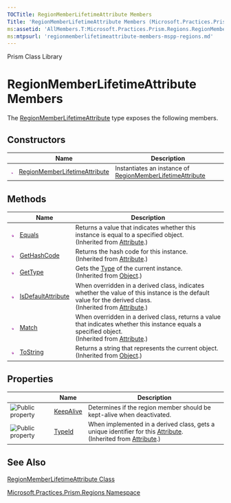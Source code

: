 ```yaml
---
TOCTitle: RegionMemberLifetimeAttribute Members
Title: 'RegionMemberLifetimeAttribute Members (Microsoft.Practices.Prism.Regions)'
ms:assetid: 'AllMembers.T:Microsoft.Practices.Prism.Regions.RegionMemberLifetimeAttribute'
ms:mtpsurl: 'regionmemberlifetimeattribute-members-mspp-regions.md'
---
```


Prism Class Library

RegionMemberLifetimeAttribute Members
=====================================

The [RegionMemberLifetimeAttribute](https://msdn.microsoft.com/library/microsoft.practices.prism.regions.regionmemberlifetimeattribute) type exposes the following members.

Constructors
------------

<span id="constructorTableToggle"></span>
<table>

<thead>
<tr class="header">
<th> </th>
<th>Name</th>
<th>Description</th>
</tr>
</thead>
<tbody>
<tr class="odd">
<td><img src="images/public-method.gif" title="Public method" /></td>
<td><a href="https://msdn.microsoft.com/library/microsoft.practices.prism.regions.regionmemberlifetimeattribute.">RegionMemberLifetimeAttribute</a></td>
<td><div class="summary">
Instantiates an instance of <a href="https://msdn.microsoft.com/library/microsoft.practices.prism.regions.regionmemberlifetimeattribute">RegionMemberLifetimeAttribute</a>
</div></td>
</tr>
</tbody>
</table>

Methods
-------

<span id="methodTableToggle"></span>
<table>

<thead>
<tr class="header">
<th> </th>
<th>Name</th>
<th>Description</th>
</tr>
</thead>
<tbody>
<tr class="odd">
<td><img src="images/public-method.gif" title="Public method" /></td>
<td><a href="http://msdn.microsoft.com/en-us/library/09ds241w">Equals</a></td>
<td><div class="summary">
Returns a value that indicates whether this instance is equal to a specified object.
</div>
(Inherited from <a href="http://msdn.microsoft.com/en-us/library/e8kc3626">Attribute</a>.)</td>
</tr>
<tr class="even">
<td><img src="images/public-method.gif" title="Public method" /></td>
<td><a href="http://msdn.microsoft.com/en-us/library/365e1bxs">GetHashCode</a></td>
<td><div class="summary">
Returns the hash code for this instance.
</div>
(Inherited from <a href="http://msdn.microsoft.com/en-us/library/e8kc3626">Attribute</a>.)</td>
</tr>
<tr class="odd">
<td><img src="images/public-method.gif" title="Public method" /></td>
<td><a href="http://msdn.microsoft.com/en-us/library/dfwy45w9">GetType</a></td>
<td><div class="summary">
Gets the <a href="http://msdn.microsoft.com/en-us/library/42892f65">Type</a> of the current instance.
</div>
(Inherited from <a href="http://msdn.microsoft.com/en-us/library/e5kfa45b">Object</a>.)</td>
</tr>
<tr class="even">
<td><img src="images/public-method.gif" title="Public method" /></td>
<td><a href="http://msdn.microsoft.com/en-us/library/tbkb5x6t">IsDefaultAttribute</a></td>
<td><div class="summary">
When overridden in a derived class, indicates whether the value of this instance is the default value for the derived class.
</div>
(Inherited from <a href="http://msdn.microsoft.com/en-us/library/e8kc3626">Attribute</a>.)</td>
</tr>
<tr class="odd">
<td><img src="images/public-method.gif" title="Public method" /></td>
<td><a href="http://msdn.microsoft.com/en-us/library/wy7chz44">Match</a></td>
<td><div class="summary">
When overridden in a derived class, returns a value that indicates whether this instance equals a specified object.
</div>
(Inherited from <a href="http://msdn.microsoft.com/en-us/library/e8kc3626">Attribute</a>.)</td>
</tr>
<tr class="even">
<td><img src="images/public-method.gif" title="Public method" /></td>
<td><a href="http://msdn.microsoft.com/en-us/library/7bxwbwt2">ToString</a></td>
<td><div class="summary">
Returns a string that represents the current object.
</div>
(Inherited from <a href="http://msdn.microsoft.com/en-us/library/e5kfa45b">Object</a>.)</td>
</tr>
</tbody>
</table>

Properties
----------

<span id="propertyTableToggle"></span>
<table>

<thead>
<tr class="header">
<th> </th>
<th>Name</th>
<th>Description</th>
</tr>
</thead>
<tbody>
<tr class="odd">
<td><img src="https://msdn.microsoft.com/en-us/Gg405509.pubproperty(en-us,PandP.50).gif" title="Public property" /></td>
<td><a href="https://msdn.microsoft.com/library/microsoft.practices.prism.regions.regionmemberlifetimeattribute.keepalive">KeepAlive</a></td>
<td><div class="summary">
Determines if the region member should be kept-alive when deactivated.
</div></td>
</tr>
<tr class="even">
<td><img src="https://msdn.microsoft.com/en-us/Gg405509.pubproperty(en-us,PandP.50).gif" title="Public property" /></td>
<td><a href="http://msdn.microsoft.com/en-us/library/sa1bf03e">TypeId</a></td>
<td><div class="summary">
When implemented in a derived class, gets a unique identifier for this <a href="http://msdn.microsoft.com/en-us/library/e8kc3626">Attribute</a>.
</div>
(Inherited from <a href="http://msdn.microsoft.com/en-us/library/e8kc3626">Attribute</a>.)</td>
</tr>
</tbody>
</table>

See Also
--------


[RegionMemberLifetimeAttribute Class](https://msdn.microsoft.com/library/microsoft.practices.prism.regions.regionmemberlifetimeattribute)

[Microsoft.Practices.Prism.Regions Namespace](https://msdn.microsoft.com/library/microsoft.practices.prism.regions)
